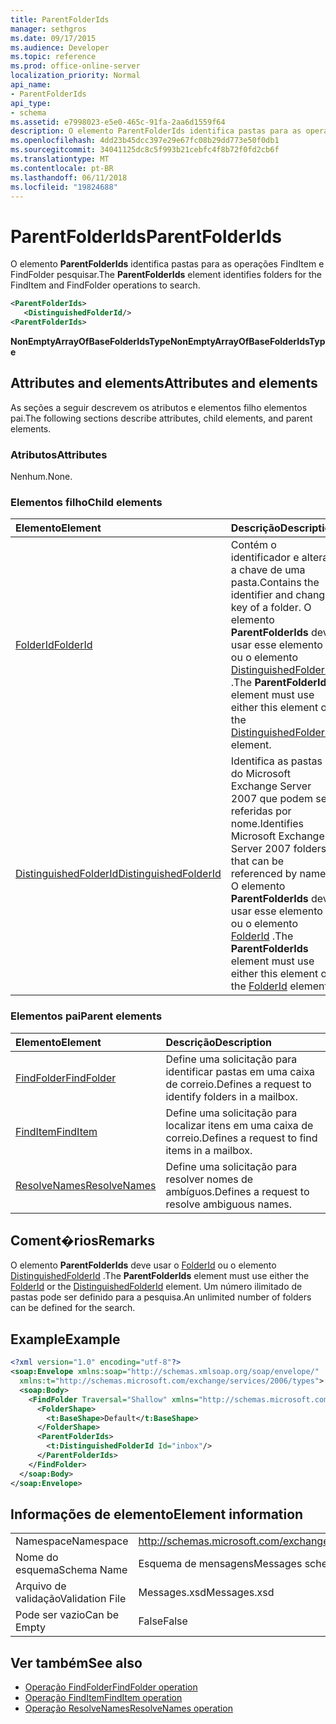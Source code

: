 ```yaml
---
title: ParentFolderIds
manager: sethgros
ms.date: 09/17/2015
ms.audience: Developer
ms.topic: reference
ms.prod: office-online-server
localization_priority: Normal
api_name:
- ParentFolderIds
api_type:
- schema
ms.assetid: e7998023-e5e0-465c-91fa-2aa6d1559f64
description: O elemento ParentFolderIds identifica pastas para as operações FindItem e FindFolder pesquisar.
ms.openlocfilehash: 4dd23b45dcc397e29e67fc08b29dd773e50f0db1
ms.sourcegitcommit: 34041125dc8c5f993b21cebfc4f8b72f0fd2cb6f
ms.translationtype: MT
ms.contentlocale: pt-BR
ms.lasthandoff: 06/11/2018
ms.locfileid: "19824688"
---
```

# <a name="parentfolderids"></a><span data-ttu-id="3f20f-103">ParentFolderIds</span><span class="sxs-lookup"><span data-stu-id="3f20f-103">ParentFolderIds</span></span>

<span data-ttu-id="3f20f-104">O elemento **ParentFolderIds** identifica pastas para as operações FindItem e FindFolder pesquisar.</span><span class="sxs-lookup"><span data-stu-id="3f20f-104">The **ParentFolderIds** element identifies folders for the FindItem and FindFolder operations to search.</span></span> 
  
```xml
<ParentFolderIds>
   <DistinguishedFolderId/>
<ParentFolderIds>
```

<span data-ttu-id="3f20f-105">**NonEmptyArrayOfBaseFolderIdsType**</span><span class="sxs-lookup"><span data-stu-id="3f20f-105">**NonEmptyArrayOfBaseFolderIdsType**</span></span>

## <a name="attributes-and-elements"></a><span data-ttu-id="3f20f-106">Attributes and elements</span><span class="sxs-lookup"><span data-stu-id="3f20f-106">Attributes and elements</span></span>

<span data-ttu-id="3f20f-107">As seções a seguir descrevem os atributos e elementos filho elementos pai.</span><span class="sxs-lookup"><span data-stu-id="3f20f-107">The following sections describe attributes, child elements, and parent elements.</span></span>
  
### <a name="attributes"></a><span data-ttu-id="3f20f-108">Atributos</span><span class="sxs-lookup"><span data-stu-id="3f20f-108">Attributes</span></span>

<span data-ttu-id="3f20f-109">Nenhum.</span><span class="sxs-lookup"><span data-stu-id="3f20f-109">None.</span></span>
  
### <a name="child-elements"></a><span data-ttu-id="3f20f-110">Elementos filho</span><span class="sxs-lookup"><span data-stu-id="3f20f-110">Child elements</span></span>

|<span data-ttu-id="3f20f-111">**Elemento**</span><span class="sxs-lookup"><span data-stu-id="3f20f-111">**Element**</span></span>|<span data-ttu-id="3f20f-112">**Descrição**</span><span class="sxs-lookup"><span data-stu-id="3f20f-112">**Description**</span></span>|
|:-----|:-----|
|[<span data-ttu-id="3f20f-113">FolderId</span><span class="sxs-lookup"><span data-stu-id="3f20f-113">FolderId</span></span>](folderid.md) <br/> |<span data-ttu-id="3f20f-114">Contém o identificador e alterar a chave de uma pasta.</span><span class="sxs-lookup"><span data-stu-id="3f20f-114">Contains the identifier and change key of a folder.</span></span> <span data-ttu-id="3f20f-115">O elemento **ParentFolderIds** deve usar esse elemento ou o elemento [DistinguishedFolderId](distinguishedfolderid.md) .</span><span class="sxs-lookup"><span data-stu-id="3f20f-115">The **ParentFolderIds** element must use either this element or the [DistinguishedFolderId](distinguishedfolderid.md) element.</span></span>  <br/> |
|[<span data-ttu-id="3f20f-116">DistinguishedFolderId</span><span class="sxs-lookup"><span data-stu-id="3f20f-116">DistinguishedFolderId</span></span>](distinguishedfolderid.md) <br/> |<span data-ttu-id="3f20f-117">Identifica as pastas do Microsoft Exchange Server 2007 que podem ser referidas por nome.</span><span class="sxs-lookup"><span data-stu-id="3f20f-117">Identifies Microsoft Exchange Server 2007 folders that can be referenced by name.</span></span> <span data-ttu-id="3f20f-118">O elemento **ParentFolderIds** deve usar esse elemento ou o elemento [FolderId](folderid.md) .</span><span class="sxs-lookup"><span data-stu-id="3f20f-118">The **ParentFolderIds** element must use either this element or the [FolderId](folderid.md) element.</span></span>  <br/> |
   
### <a name="parent-elements"></a><span data-ttu-id="3f20f-119">Elementos pai</span><span class="sxs-lookup"><span data-stu-id="3f20f-119">Parent elements</span></span>

|<span data-ttu-id="3f20f-120">**Elemento**</span><span class="sxs-lookup"><span data-stu-id="3f20f-120">**Element**</span></span>|<span data-ttu-id="3f20f-121">**Descrição**</span><span class="sxs-lookup"><span data-stu-id="3f20f-121">**Description**</span></span>|
|:-----|:-----|
|[<span data-ttu-id="3f20f-122">FindFolder</span><span class="sxs-lookup"><span data-stu-id="3f20f-122">FindFolder</span></span>](findfolder.md) <br/> |<span data-ttu-id="3f20f-123">Define uma solicitação para identificar pastas em uma caixa de correio.</span><span class="sxs-lookup"><span data-stu-id="3f20f-123">Defines a request to identify folders in a mailbox.</span></span>  <br/> |
|[<span data-ttu-id="3f20f-124">FindItem</span><span class="sxs-lookup"><span data-stu-id="3f20f-124">FindItem</span></span>](finditem.md) <br/> |<span data-ttu-id="3f20f-125">Define uma solicitação para localizar itens em uma caixa de correio.</span><span class="sxs-lookup"><span data-stu-id="3f20f-125">Defines a request to find items in a mailbox.</span></span>  <br/> |
|[<span data-ttu-id="3f20f-126">ResolveNames</span><span class="sxs-lookup"><span data-stu-id="3f20f-126">ResolveNames</span></span>](resolvenames.md) <br/> |<span data-ttu-id="3f20f-127">Define uma solicitação para resolver nomes de ambíguos.</span><span class="sxs-lookup"><span data-stu-id="3f20f-127">Defines a request to resolve ambiguous names.</span></span>  <br/> |
   
## <a name="remarks"></a><span data-ttu-id="3f20f-128">Coment�rios</span><span class="sxs-lookup"><span data-stu-id="3f20f-128">Remarks</span></span>

<span data-ttu-id="3f20f-129">O elemento **ParentFolderIds** deve usar o [FolderId](folderid.md) ou o elemento [DistinguishedFolderId](distinguishedfolderid.md) .</span><span class="sxs-lookup"><span data-stu-id="3f20f-129">The **ParentFolderIds** element must use either the [FolderId](folderid.md) or the [DistinguishedFolderId](distinguishedfolderid.md) element.</span></span> <span data-ttu-id="3f20f-130">Um número ilimitado de pastas pode ser definido para a pesquisa.</span><span class="sxs-lookup"><span data-stu-id="3f20f-130">An unlimited number of folders can be defined for the search.</span></span> 
  
## <a name="example"></a><span data-ttu-id="3f20f-131">Example</span><span class="sxs-lookup"><span data-stu-id="3f20f-131">Example</span></span>

```XML
<?xml version="1.0" encoding="utf-8"?>
<soap:Envelope xmlns:soap="http://schemas.xmlsoap.org/soap/envelope/"
  xmlns:t="http://schemas.microsoft.com/exchange/services/2006/types">
  <soap:Body>
    <FindFolder Traversal="Shallow" xmlns="http://schemas.microsoft.com/exchange/services/2006/messages">
      <FolderShape>
        <t:BaseShape>Default</t:BaseShape>
      </FolderShape>
      <ParentFolderIds>
        <t:DistinguishedFolderId Id="inbox"/>
      </ParentFolderIds>
    </FindFolder>
  </soap:Body>
</soap:Envelope>
```

## <a name="element-information"></a><span data-ttu-id="3f20f-132">Informações de elemento</span><span class="sxs-lookup"><span data-stu-id="3f20f-132">Element information</span></span>

|||
|:-----|:-----|
|<span data-ttu-id="3f20f-133">Namespace</span><span class="sxs-lookup"><span data-stu-id="3f20f-133">Namespace</span></span>  <br/> |http://schemas.microsoft.com/exchange/services/2006/messages  <br/> |
|<span data-ttu-id="3f20f-134">Nome do esquema</span><span class="sxs-lookup"><span data-stu-id="3f20f-134">Schema Name</span></span>  <br/> |<span data-ttu-id="3f20f-135">Esquema de mensagens</span><span class="sxs-lookup"><span data-stu-id="3f20f-135">Messages schema</span></span>  <br/> |
|<span data-ttu-id="3f20f-136">Arquivo de validação</span><span class="sxs-lookup"><span data-stu-id="3f20f-136">Validation File</span></span>  <br/> |<span data-ttu-id="3f20f-137">Messages.xsd</span><span class="sxs-lookup"><span data-stu-id="3f20f-137">Messages.xsd</span></span>  <br/> |
|<span data-ttu-id="3f20f-138">Pode ser vazio</span><span class="sxs-lookup"><span data-stu-id="3f20f-138">Can be Empty</span></span>  <br/> |<span data-ttu-id="3f20f-139">False</span><span class="sxs-lookup"><span data-stu-id="3f20f-139">False</span></span>  <br/> |
   
## <a name="see-also"></a><span data-ttu-id="3f20f-140">Ver também</span><span class="sxs-lookup"><span data-stu-id="3f20f-140">See also</span></span>

- [<span data-ttu-id="3f20f-141">Operação FindFolder</span><span class="sxs-lookup"><span data-stu-id="3f20f-141">FindFolder operation</span></span>](findfolder-operation.md)  
- [<span data-ttu-id="3f20f-142">Operação FindItem</span><span class="sxs-lookup"><span data-stu-id="3f20f-142">FindItem operation</span></span>](finditem-operation.md) 
- [<span data-ttu-id="3f20f-143">Operação ResolveNames</span><span class="sxs-lookup"><span data-stu-id="3f20f-143">ResolveNames operation</span></span>](resolvenames-operation.md)


